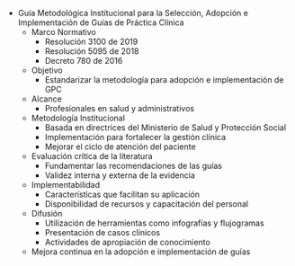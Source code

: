 - Guía Metodológica Institucional para la Selección, Adopción e Implementación de Guías de Práctica Clínica
  - Marco Normativo
    - Resolución 3100 de 2019
    - Resolución 5095 de 2018
    - Decreto 780 de 2016
  - Objetivo
    - Estandarizar la metodología para adopción e implementación de GPC
  - Alcance
    - Profesionales en salud y administrativos
  - Metodología Institucional
    - Basada en directrices del Ministerio de Salud y Protección Social
    - Implementación para fortalecer la gestión clínica
    - Mejorar el ciclo de atención del paciente
  - Evaluación crítica de la literatura
    - Fundamentar las recomendaciones de las guías
    - Validez interna y externa de la evidencia
  - Implementabilidad
    - Características que facilitan su aplicación
    - Disponibilidad de recursos y capacitación del personal
  - Difusión
    - Utilización de herramientas como infografías y flujogramas
    - Presentación de casos clínicos
    - Actividades de apropiación de conocimiento
  - Mejora continua en la adopción e implementación de guías